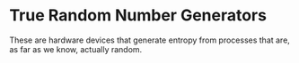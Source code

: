 # True Random Number Generators

These are hardware devices that generate entropy from processes that are, as far as we know, actually random.
